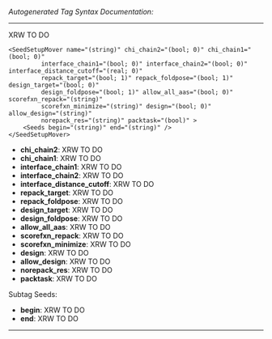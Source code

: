 _Autogenerated Tag Syntax Documentation:_

---
XRW TO DO

```
<SeedSetupMover name="(string)" chi_chain2="(bool; 0)" chi_chain1="(bool; 0)"
         interface_chain1="(bool; 0)" interface_chain2="(bool; 0)" interface_distance_cutoff="(real; 0)"
         repack_target="(bool; 1)" repack_foldpose="(bool; 1)" design_target="(bool; 0)"
         design_foldpose="(bool; 1)" allow_all_aas="(bool; 0)" scorefxn_repack="(string)"
         scorefxn_minimize="(string)" design="(bool; 0)" allow_design="(string)"
         norepack_res="(string)" packtask="(bool)" >
    <Seeds begin="(string)" end="(string)" />
</SeedSetupMover>
```

-   **chi_chain2**: XRW TO DO
-   **chi_chain1**: XRW TO DO
-   **interface_chain1**: XRW TO DO
-   **interface_chain2**: XRW TO DO
-   **interface_distance_cutoff**: XRW TO DO
-   **repack_target**: XRW TO DO
-   **repack_foldpose**: XRW TO DO
-   **design_target**: XRW TO DO
-   **design_foldpose**: XRW TO DO
-   **allow_all_aas**: XRW TO DO
-   **scorefxn_repack**: XRW TO DO
-   **scorefxn_minimize**: XRW TO DO
-   **design**: XRW TO DO
-   **allow_design**: XRW TO DO
-   **norepack_res**: XRW TO DO
-   **packtask**: XRW TO DO


Subtag Seeds:   

-   **begin**: XRW TO DO
-   **end**: XRW TO DO

---
